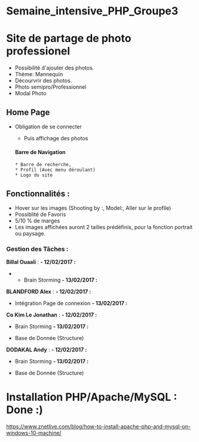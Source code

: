 # Semaine_intensive_PHP_Groupe3


# Site de partage de photo professionel

- Possibilité d'ajouter des photos.
- Thème: Mannequin
- Décourvrir des photos.
- Photo semipro/Professionnel
- Modal Photo


## Home Page

- Obligation de se connecter
  * Puis affichage des photos

  #### Barre de Navigation
      * Barre de recherche,
      * Profil (Avec menu déroulant)
      * Logo du site

## Fonctionnalités :

- Hover sur les images (Shooting by :, Model:, Aller sur le profile)
- Possiblité de Favoris
- 5/10 % de marges
- Les images affichées auront 2 tailles prédéfinis, pour la fonction portrait ou paysage.



### Gestion des Tâches :

__Billal Ouaali__ :
**- 12/02/2017 :**
  * - Brain Storming
**- 13/02/2017 :**


__BLANDFORD Alex__ :
**- 12/02/2017 :**
  - Intégration Page de connexion
**- 13/02/2017 :**

__Co Kim Le Jonathan__ :
**- 12/02/2017 :**
  - Brain Storming
**- 13/02/2017 :**
  * Base de Donnée (Structure)

__DODAKAL Andy__ :
**- 12/02/2017 :**
   - Brain Storming
**- 13/02/2017 :**
   * Base de Donnée (Structure)
 

# Installation PHP/Apache/MySQL : Done :)



https://www.znetlive.com/blog/how-to-install-apache-php-and-mysql-on-windows-10-machine/
